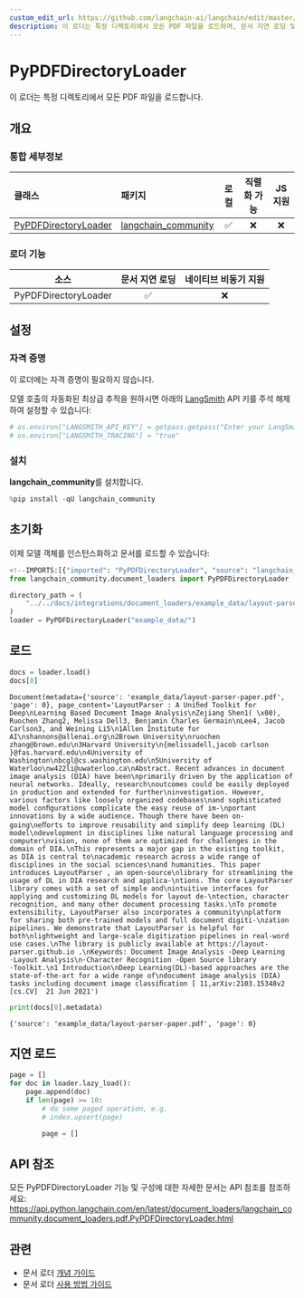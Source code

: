 ```yaml
---
custom_edit_url: https://github.com/langchain-ai/langchain/edit/master/docs/docs/integrations/document_loaders/pypdfdirectory.ipynb
description: 이 로더는 특정 디렉토리에서 모든 PDF 파일을 로드하며, 문서 지연 로딩 및 기본 비동기 지원 기능을 제공합니다.
---
```


# PyPDFDirectoryLoader

이 로더는 특정 디렉토리에서 모든 PDF 파일을 로드합니다.

## 개요
### 통합 세부정보

| 클래스 | 패키지 | 로컬 | 직렬화 가능 | JS 지원 |
| :--- | :--- | :---: | :---: |  :---: |
| [PyPDFDirectoryLoader](https://api.python.langchain.com/en/latest/document_loaders/langchain_community.document_loaders.pdf.PyPDFDirectoryLoader.html) | [langchain_community](https://api.python.langchain.com/en/latest/community_api_reference.html) | ✅ | ❌ | ❌ | 
### 로더 기능
| 소스 | 문서 지연 로딩 | 네이티브 비동기 지원 |
| :---: | :---: | :---: |
| PyPDFDirectoryLoader | ✅ | ❌ | 

## 설정

### 자격 증명

이 로더에는 자격 증명이 필요하지 않습니다.

모델 호출의 자동화된 최상급 추적을 원하시면 아래의 [LangSmith](https://docs.smith.langchain.com/) API 키를 주석 해제하여 설정할 수 있습니다:

```python
# os.environ["LANGSMITH_API_KEY"] = getpass.getpass("Enter your LangSmith API key: ")
# os.environ["LANGSMITH_TRACING"] = "true"
```


### 설치

**langchain_community**를 설치합니다.

```python
%pip install -qU langchain_community
```


## 초기화

이제 모델 객체를 인스턴스화하고 문서를 로드할 수 있습니다:

```python
<!--IMPORTS:[{"imported": "PyPDFDirectoryLoader", "source": "langchain_community.document_loaders", "docs": "https://api.python.langchain.com/en/latest/document_loaders/langchain_community.document_loaders.pdf.PyPDFDirectoryLoader.html", "title": "PyPDFDirectoryLoader"}]-->
from langchain_community.document_loaders import PyPDFDirectoryLoader

directory_path = (
    "../../docs/integrations/document_loaders/example_data/layout-parser-paper.pdf"
)
loader = PyPDFDirectoryLoader("example_data/")
```


## 로드

```python
docs = loader.load()
docs[0]
```


```output
Document(metadata={'source': 'example_data/layout-parser-paper.pdf', 'page': 0}, page_content='LayoutParser : A Uniﬁed Toolkit for Deep\nLearning Based Document Image Analysis\nZejiang Shen1( \x00), Ruochen Zhang2, Melissa Dell3, Benjamin Charles Germain\nLee4, Jacob Carlson3, and Weining Li5\n1Allen Institute for AI\nshannons@allenai.org\n2Brown University\nruochen zhang@brown.edu\n3Harvard University\n{melissadell,jacob carlson }@fas.harvard.edu\n4University of Washington\nbcgl@cs.washington.edu\n5University of Waterloo\nw422li@uwaterloo.ca\nAbstract. Recent advances in document image analysis (DIA) have been\nprimarily driven by the application of neural networks. Ideally, research\noutcomes could be easily deployed in production and extended for further\ninvestigation. However, various factors like loosely organized codebases\nand sophisticated model conﬁgurations complicate the easy reuse of im-\nportant innovations by a wide audience. Though there have been on-going\neﬀorts to improve reusability and simplify deep learning (DL) model\ndevelopment in disciplines like natural language processing and computer\nvision, none of them are optimized for challenges in the domain of DIA.\nThis represents a major gap in the existing toolkit, as DIA is central to\nacademic research across a wide range of disciplines in the social sciences\nand humanities. This paper introduces LayoutParser , an open-source\nlibrary for streamlining the usage of DL in DIA research and applica-\ntions. The core LayoutParser library comes with a set of simple and\nintuitive interfaces for applying and customizing DL models for layout de-\ntection, character recognition, and many other document processing tasks.\nTo promote extensibility, LayoutParser also incorporates a community\nplatform for sharing both pre-trained models and full document digiti-\nzation pipelines. We demonstrate that LayoutParser is helpful for both\nlightweight and large-scale digitization pipelines in real-word use cases.\nThe library is publicly available at https://layout-parser.github.io .\nKeywords: Document Image Analysis ·Deep Learning ·Layout Analysis\n·Character Recognition ·Open Source library ·Toolkit.\n1 Introduction\nDeep Learning(DL)-based approaches are the state-of-the-art for a wide range of\ndocument image analysis (DIA) tasks including document image classiﬁcation [ 11,arXiv:2103.15348v2  [cs.CV]  21 Jun 2021')
```


```python
print(docs[0].metadata)
```

```output
{'source': 'example_data/layout-parser-paper.pdf', 'page': 0}
```

## 지연 로드

```python
page = []
for doc in loader.lazy_load():
    page.append(doc)
    if len(page) >= 10:
        # do some paged operation, e.g.
        # index.upsert(page)

        page = []
```


## API 참조

모든 PyPDFDirectoryLoader 기능 및 구성에 대한 자세한 문서는 API 참조를 참조하세요: https://api.python.langchain.com/en/latest/document_loaders/langchain_community.document_loaders.pdf.PyPDFDirectoryLoader.html

## 관련

- 문서 로더 [개념 가이드](/docs/concepts/#document-loaders)
- 문서 로더 [사용 방법 가이드](/docs/how_to/#document-loaders)